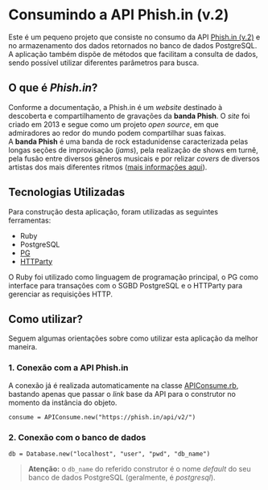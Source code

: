 # Consumindo a API Phish.in (v.2)
Este é um pequeno projeto que consiste no consumo da API [Phish.in (v.2)](https://petstore.swagger.io/?url=https%3A%2F%2Fphish.in/api/v2/swagger_doc#/) e no armazenamento dos dados retornados no banco de dados PostgreSQL. A aplicação também dispõe de métodos que facilitam a consulta de dados, sendo possível utilizar diferentes parâmetros para busca.

## O que é *Phish.in*?
Conforme a documentação, a Phish.in é um *website* destinado à descoberta e compartilhamento de gravações da **banda Phish**. O *site* foi criado em 2013 e segue como um projeto *open source*, em que admiradores ao redor do mundo podem compartilhar suas faixas. <br>
A **banda Phish** é uma banda de rock estadunidense caracterizada pelas longas seções de improvisação (*jams*), pela realização de shows em turnê, pela fusão entre diversos gêneros musicais e por relizar *covers* de diversos artistas dos mais diferentes ritmos ([mais informações aqui](https://en.wikipedia.org/wiki/Phish)).

## Tecnologias Utilizadas
Para construção desta aplicação, foram utilizadas as seguintes ferramentas:
* Ruby
* PostgreSQL
* [PG](https://rubygems.org/gems/pg/versions/1.5.6?locale=pt-BR) 
* [HTTParty](https://github.com/jnunemaker/httparty)

O Ruby foi utilizado como linguagem de programação principal, o PG como interface para transações com o SGBD PostgreSQL e o HTTParty para gerenciar as requisições HTTP.

## Como utilizar?
Seguem algumas orientações sobre como utilizar esta aplicação da melhor maneira.
### 1. Conexão com a API Phish.in
A conexão já é realizada automaticamente na classe [APIConsume.rb](https://github.com/klesleybr/consuming-phish-api/blob/main/APIConsume.rb), bastando apenas que passar o *link* base da API para o construtor no momento da instância do objeto.

`consume = APIConsume.new("https://phish.in/api/v2/")`


### 2. Conexão com o banco de dados
`db = Database.new("localhost", "user", "pwd", "db_name")`
> **Atenção:** o `db_name` do referido construtor é o nome *default* do seu banco de dados PostgreSQL (geralmente, é *postgresql*).